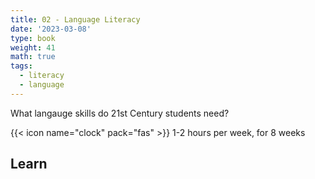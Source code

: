 ```yaml
---
title: 02 - Language Literacy
date: '2023-03-08'
type: book
weight: 41
math: true
tags:
  - literacy
  - language
---
```


What langauge skills do 21st Century students need?

<!--more-->

{{< icon name="clock" pack="fas" >}} 1-2 hours per week, for 8 weeks

## Learn

